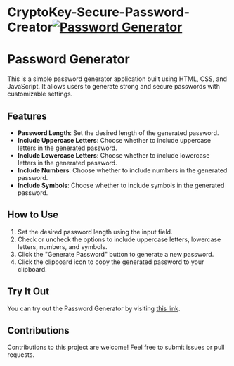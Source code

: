 # CryptoKey-Secure-Password-Creator[![Password Generator]([link_to_image](https://i.pinimg.com/originals/65/ce/9e/65ce9e36f03f7a6c68a473f0b6c3c993.jpg))](https://github.com/your_username/your_repository)

# Password Generator

This is a simple password generator application built using HTML, CSS, and JavaScript. It allows users to generate strong and secure passwords with customizable settings.

## Features

- **Password Length**: Set the desired length of the generated password.
- **Include Uppercase Letters**: Choose whether to include uppercase letters in the generated password.
- **Include Lowercase Letters**: Choose whether to include lowercase letters in the generated password.
- **Include Numbers**: Choose whether to include numbers in the generated password.
- **Include Symbols**: Choose whether to include symbols in the generated password.

## How to Use

1. Set the desired password length using the input field.
2. Check or uncheck the options to include uppercase letters, lowercase letters, numbers, and symbols.
3. Click the "Generate Password" button to generate a new password.
4. Click the clipboard icon to copy the generated password to your clipboard.

## Try It Out

You can try out the Password Generator by visiting [this link](https://github.com/your_username/your_repository).


## Contributions

Contributions to this project are welcome! Feel free to submit issues or pull requests.


